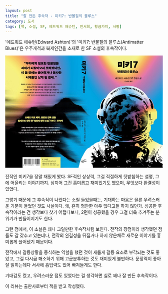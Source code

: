 ```yaml
---
layout: post
title: "잘 만든 후속작 - 미키7: 반물질의 블루스"
category: 도서
tags: [책, 소설, SF, 에드워드 애슈턴, 진서희, 황금가지, 서평]
---
```


'에드워드 애슈턴(Edward Ashton)'의
'미키7: 반물질의 블루스(Antimatter Blues)'은
우주개척과 복제인간을 소재로 한 SF 소설의 후속작이다.

![표지](/images/mickey7-antimatter-blues-book-h480.jpg)

전작인 미키7을 정말 재밌게 봤다. SF적인 상상력, 그걸 적절하게 뒷받침하는 설명, 그에 어울리는 이야기까지. 심지어 그건 흥미롭고 재미있기도 했으며, 무엇보다 완결성이 있었다.

그렇기 때문에 그 후속작이 나왔다는 소릴 들었을때는, 기대하는 마음은 물론 우려스러운 기분이 들었던 것도 사실이다. 왜, 흔히 형만한 아우 없다고들 하지 않던가. 성공한 후속작이라는 건 생각보다 찾기 어렵다보니, 2편이 성공했을 경우 그걸 더욱 추겨주는 분위기가 만들어지기도 한다.

그런 점에서, 이 소설은 꽤나 그럴만한 후속작처럼 보인다. 전작의 장점이라 생각했던 점들도 갈 갖추고 있는데다, 전작의 완결성을 뒤집거나 하지 않은채로 새로운 이야기를 흥미롭게 풀어냈기 때문이다.

전작에서 갈등상황을 종식하는 역할을 했던 것이 새롭게 갈등 요소로 부각되는 것도 좋았고, 그걸 다시금 해소하기 위해 고군분투하는 것도 재미있게 볼만하다. 문장력이 좋아 잘 읽히는데다 서사에 흡입력도 있어 빠져들게도 한다.

기대감도 컸고, 우려스러운 점도 있었다는 걸 생각하면 실로 꽤나 잘 만든 후속작이다.



<div class="im im-info">
이 리뷰는 출판사로부터 책을 받고 작성했다.
</div>
